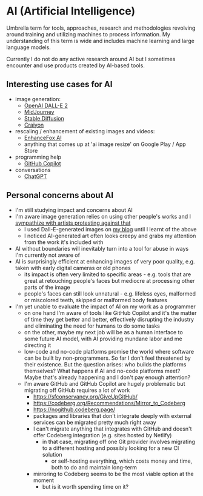 # AI (Artificial Intelligence)

Umbrella term for tools, approaches, research and methodologies revolving around training and utilizing machines to process information. My understanding of this term is wide and includes machine learning and large language models.

Currently I do not do any active research around AI but I sometimes encounter and use products created by AI-based tools.

## Interesting use cases for AI

- image generation:
  - [OpenAI DALL-E 2](https://openai.com/dall-e-2/)
  - [MidJourney](https://www.midjourney.com/)
  - [Stable Diffusion](https://stablediffusionweb.com/)
  - [Craiyon](https://www.craiyon.com/)
- rescaling / enhancement of existing images and videos:
  - [EnhanceFox AI](https://play.google.com/store/apps/details?id=com.changpeng.enhancefox)
  - anything that comes up at 'ai image resize' on Google Play / App Store
- programming help
  - [GitHub Copilot](https://github.com/features/copilot)
- conversations
  - [ChatGPT](https://chat.openai.com/)

## Personal concerns about AI

- I'm still studying impact and concerns about AI
- I'm aware image generation relies on using other people's works and I [sympathize with artists protesting against that](https://www.socialmediatoday.com/news/Artists-Launch-Legal-Action-to-Stop-AI-Generative-Tools-Using-Their-Work/640461/)
  - I used Dall-E-generated images on [my blog](https://offbeatbits.com) until I learnt of the above
  - I noticed AI-generated art often looks creepy and grabs my attention from the work it's included with
- AI without boundaries will inevitably turn into a tool for abuse in ways I'm currently not aware of
- AI is surprisingly efficient at enhancing images of very poor quality, e.g. taken with early digital cameras or old phones
  - its impact is often very limited to specific areas - e.g. tools that are great at retouching people's faces but mediocre at processing other parts of the image
  - people's faces can still look unnatural - e.g. lifeless eyes, malformed or miscolored teeth, skipped or malformed body features
- I'm yet unable to evaluate the impact of AI on my work as a programmer
  - on one hand I'm aware of tools like GitHub Copilot and it's the matter of time they get better and better, effectively disrupting the industry and eliminating the need for humans to do some tasks
  - on the other, maybe my next job will be as a human interface to some future AI model, with AI providing mundane labor and me directing it
  - low-code and no-code platforms promise the world where software can be built by non-programmers. So far I don't feel threatened by their existence. But the question arises: who builds the platforms themselves? What happens if AI and no-code platforms meet? Maybe that's already happening and I don't pay enough attention?
  - I'm aware GitHub and GitHub Copilot are hugely problematic but migrating off GitHub requires a lot of work
    - https://sfconservancy.org/GiveUpGitHub/
    - https://codeberg.org/Recommendations/Mirror_to_Codeberg
    - https://nogithub.codeberg.page/
    - packages and libraries that don't integrate deeply with external services can be migrated pretty much right away
    - I can't migrate anything that integrates with GitHub and doesn't offer Codeberg integration (e.g. sites hosted by Netlify)
      - in that case, migrating off one Git provider involves migrating to a different hosting and possibly looking for a new CI solution
        - or self-hosting everything, which costs money and time, both to do and maintain long-term
    - mirroring to Codeberg seems to be the most viable option at the moment
      - but is it worth spending time on it?
